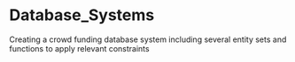 # Database_Systems


Creating a crowd funding database system including several entity sets and functions to apply relevant constraints
